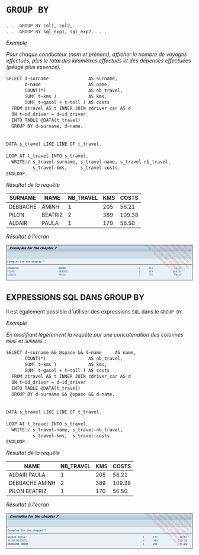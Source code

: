 # **`GROUP BY`**

```JS
. . .GROUP BY col1, col2,. . .
. . .GROUP BY sql_exp1, sql_exp2,. . .
```

_Exemple_

_Pour chaque conducteur (nom et prénom), afficher le nombre de voyages effectués, plus le total des kilomètres effectués et des dépenses effectuées (péage plus essence)._

```JS
SELECT d~surname               AS surname,
       d~name                  AS name,
       COUNT(*)                AS nb_travel,
       SUM( t~kms )            AS kms,
       SUM( t~gasol + t~toll ) AS costs
  FROM ztravel AS t INNER JOIN zdriver_car AS d
  ON t~id_driver = d~id_driver
  INTO TABLE @DATA(t_travel)
  GROUP BY d~surname, d~name.


DATA s_travel LIKE LINE OF t_travel.

LOOP AT t_travel INTO s_travel.
  WRITE:/ s_travel-surname, s_travel-name, s_travel-nb_travel,
          s_travel-kms,     s_travel-costs.
ENDLOOP.
```

_Résultat de la requête_

| **SURNAME** | **NAME** | **NB_TRAVEL** | **KMS** | **COSTS** |
| ----------- | -------- | ------------- | ------- | --------- |
| DEBBACHE    | AMINH    | 1             | 205     | 56.21     |
| PILON       | BEATRIZ  | 2             | 389     | 109.38    |
| ALDAIR      | PAULA    | 1             | 170     | 56.50     |

_Résultat à l'écran_

![](../../99%20-%20Ressources/09_Instructions_dbtab%20-%2001%20-%2033%20-%2001.png)

## **EXPRESSIONS SQL DANS GROUP BY**

Il est également possible d'utiliser des expressions `SQL` dans le `GROUP BY`.

_Exemple_

_En modifiant légèrement la requête par une concaténation des colonnes `NAME` et `SURNAME` :_

```JS
SELECT d~surname && @space && d~name     AS name,
       COUNT(*)                AS nb_travel,
       SUM( t~kms )            AS kms,
       SUM( t~gasol + t~toll ) AS costs
  FROM ztravel AS t INNER JOIN zdriver_car AS d
  ON t~id_driver = d~id_driver
  INTO TABLE @DATA(t_travel)
  GROUP BY d~surname && @space && d~name.


DATA s_travel LIKE LINE OF t_travel.

LOOP AT t_travel INTO s_travel.
  WRITE:/ s_travel-name, s_travel-nb_travel,
          s_travel-kms,  s_travel-costs.
ENDLOOP.
```

_Résultat de la requête_

| **NAME**       | **NB_TRAVEL** | **KMS** | **COSTS** |
| -------------- | ------------- | ------- | --------- |
| ALDAIR PAULA   | 1             | 205     | 56.21     |
| DEBBACHE AMINH | 2             | 389     | 109.38    |
| PILON BEATRIZ  | 1             | 170     | 56.50     |

_Résultat à l'écran_

![](../../99%20-%20Ressources/09_Instructions_dbtab%20-%2001%20-%2033%20-%2002.png)
